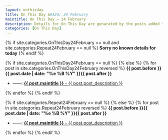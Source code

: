 ```yaml
---
layout: onthisday
title: On This Day &#124; 24 February
maintitle: On This Day — 24 February
description: Details for On This Day are genarated by the posts added to the website so the content is subject to changes/updates over time.
categories: [On This Day]
---
```


{% if site.categories.OnThisDay24February == null and site.categories.Repeat24February == null %}
<strong>Sorry no known details for today</strong>
{% endif %}

{% if site.categories.OnThisDay24February == null %}
{% else %}
{% for post in site.categories.OnThisDay24February reversed %}
<strong>{{ post.before }}{{ post.date | date: "%e %B %Y" }}{{ post.after }}</strong>
<ul>
<li> ——: <a class="{{ post.class }}" href="{{ post.url }}"><strong>{{ post.maintitle }}</strong> - {{ post.post_description }}</a></li>
</ul>
{% endfor %}
{% endif %}

{% if site.categories.Repeat24February == null %}
{% else %}
{% for post in site.categories.Repeat24February reversed %}
<strong>{{ post.before }}{{ post.date | date: "%e %B %Y" }}{{ post.after }}</strong>
<ul>
<li> ——: <a class="{{ post.class }}" href="{{ post.url }}"><strong>{{ post.maintitle }}</strong> - {{ post.post_description }}</a></li>
</ul>
{% endfor %}
{% endif %}
